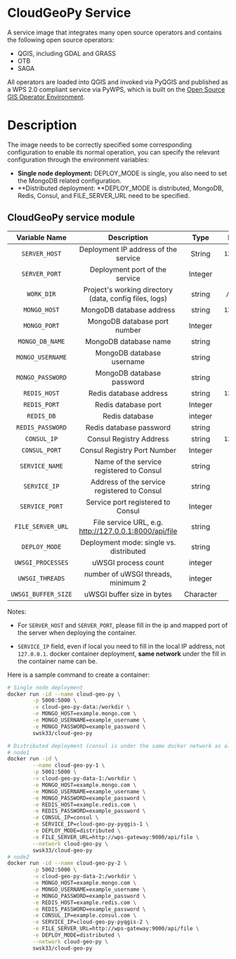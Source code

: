 # CloudGeoPy Service

A service image that integrates many open source operators and contains the following open source operators:

- QGIS, including GDAL and GRASS
- OTB
- SAGA

All operators are loaded into QGIS and invoked via PyQGIS and published as a WPS 2.0 compliant service via PyWPS, which is built on the [Open Source GIS Operator Environment](https://hub.docker.com/r/swsk33/op-gis-environment).

# Description

The image needs to be correctly specified some corresponding configuration to enable its normal operation, you can specify the relevant configuration through the environment variables:

- **Single node deployment:** DEPLOY_MODE is single, you also need to set the MongoDB related configuration.
- **Distributed deployment: **DEPLOY_MODE is distributed, MongoDB, Redis, Consul, and FILE_SERVER_URL need to be specified.

## CloudGeoPy service module

|    Variable Name    |                      Description                       |   Type    |   Default   |
| :-----------------: | :----------------------------------------------------: | :-------: | :---------: |
| `SERVER_HOST` | Deployment IP address of the service | String | `127.0.0.1` |
| `SERVER_PORT` | Deployment port of the service | Integer | `5000` |
|     `WORK_DIR`      | Project's working directory (data, config files, logs) |  string   | `/workdir`  |
|    `MONGO_HOST`     |                MongoDB database address                |  string   | `127.0.0.1` |
|    `MONGO_PORT`     |              MongoDB database port number              |  Integer  |   `27017`   |
|   `MONGO_DB_NAME`   |                 MongoDB database name                  |  string   |   `pywps`   |
|  `MONGO_USERNAME`   |               MongoDB database username                |  string   |   `null`    |
|  `MONGO_PASSWORD`   |               MongoDB database password                |  string   |   `null`    |
|    `REDIS_HOST`     |                 Redis database address                 |  string   | `127.0.0.1` |
|    `REDIS_PORT`     |                  Redis database port                   |  Integer  |   `6379`    |
|     `REDIS_DB`      |                     Redis database                     |  integer  |     `0`     |
|  `REDIS_PASSWORD`   |                Redis database password                 |  string   |   `null`    |
|     `CONSUL_IP`     |                Consul Registry Address                 |  string   | `127.0.0.1` |
|    `CONSUL_PORT`    |              Consul Registry Port Number               |  Integer  |   `8500`    |
|   `SERVICE_NAME`    |        Name of the service registered to Consul        |  string   |  `py-wps`   |
|    `SERVICE_IP`     |      Address of the service registered to Consul       |  string   |   `null`    |
|   `SERVICE_PORT`    |           Service port registered to Consul            |  Integer  |   `5000`    |
|  `FILE_SERVER_URL`  | File service URL, e.g. http://127.0.0.1:8000/api/file  |  string   |   `null`    |
|    `DEPLOY_MODE`    |        Deployment mode: single vs. distributed         |  string   |  `single`   |
|  `UWSGI_PROCESSES`  |                  uWSGI process count                   |  integer  |     `2`     |
|   `UWSGI_THREADS`   |           number of uWSGI threads, minimum 2           |  integer  |     `2`     |
| `UWSGI_BUFFER_SIZE` |               uWSGI buffer size in bytes               | Character |   `32768`   |

Notes:

- For `SERVER_HOST` and `SERVER_PORT`, please fill in the ip and mapped port of the server when deploying the container.

- `SERVICE_IP` field, even if local you need to fill in the local IP address, not `127.0.0.1`. docker container deployment, **same network** under the fill in the container name can be.

Here is a sample command to create a container:

```bash
# Single node deployment
docker run -id --name cloud-geo-py \
        -p 5000:5000 \
        -v cloud-geo-py-data:/workdir \
        -e MONGO_HOST=example.mongo.com \
        -e MONGO_USERNAME=example_username \
        -e MONGO_PASSWORD=example_password \
        swsk33/cloud-geo-py

# Distributed deployment (consul is under the same docker network as all nodes, if not, SERVICE_IP uses the appropriate IP address)
# node1
docker run -id \
        --name cloud-geo-py-1 \
        -p 5001:5000 \
        -v cloud-geo-py-data-1:/workdir \
        -e MONGO_HOST=example.mongo.com \
        -e MONGO_USERNAME=example_username \
        -e MONGO_PASSWORD=example_password \
        -e REDIS_HOST=example.redis.com \
        -e REDIS_PASSWORD=example_password \
        -e CONSUL_IP=consul \
        -e SERVICE_IP=cloud-geo-py-pyqgis-1 \
        -e DEPLOY_MODE=distributed \
        -e FILE_SERVER_URL=http://wps-gateway:9000/api/file \
        --network cloud-geo-py \
        swsk33/cloud-geo-py
# node2
docker run -id --name cloud-geo-py-2 \
        -p 5002:5000 \
        -v cloud-geo-py-data-2:/workdir \
        -e MONGO_HOST=example.mongo.com \
        -e MONGO_USERNAME=example_username \
        -e MONGO_PASSWORD=example_password \
        -e REDIS_HOST=example.redis.com \
        -e REDIS_PASSWORD=example_password \
        -e CONSUL_IP=example.consul.com \
        -e SERVICE_IP=cloud-geo-py-pyqgis-2 \
        -e FILE_SERVER_URL=http://wps-gateway:9000/api/file \
        -e DEPLOY_MODE=distributed \
        --network cloud-geo-py \
        swsk33/cloud-geo-py
```

